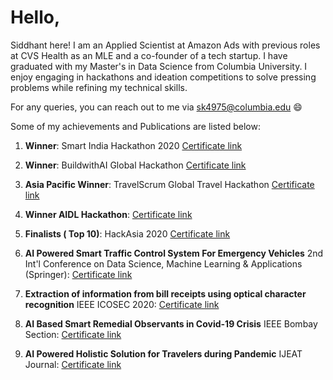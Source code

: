 # Hello,

Siddhant here! I am an Applied Scientist at Amazon Ads with previous roles at CVS Health as an MLE and a co-founder of a tech startup. I have graduated with my Master's in Data Science from Columbia University. I enjoy engaging in hackathons and ideation competitions to solve pressing problems while refining my technical skills. 

For any queries, you can reach out to me via sk4975@columbia.edu :smile:	

Some of my achievements and Publications are listed below:

1. **Winner**: Smart India Hackathon 2020
[Certificate link](https://drive.google.com/file/d/1-GPSLGK3MSN7NOYltSU8fosWYokfA3ak/view?usp=sharing)

2. **Winner**: BuildwithAI Global Hackathon
[Certificate link](https://drive.google.com/file/d/1SR3slrAdoxcwRlkdE3hS0J6d1cpV_g9N/view?usp=sharing)

3. **Asia Pacific Winner**: TravelScrum Global Travel Hackathon
[Certificate link](https://drive.google.com/file/d/1K8gSSxNgFDfYmI36cpby9RssWlOf43Vk/view?usp=sharing)

4. **Winner AIDL Hackathon**:
[Certificate link](https://drive.google.com/file/d/1tpAf1pnNMcW-68q19qLDT7Xl7d1qDWC6/view?usp=sharing)

5. **Finalists ( Top 10)**: HackAsia 2020
[Certificate link](https://drive.google.com/file/d/1BjluQA4bvwORWtjb7Tln6bIYbQyBEEOc/view?usp=sharing)

6. **AI Powered Smart Traffic Control System For Emergency Vehicles**
2nd Int'l Conference on Data Science, Machine Learning & Applications (Springer): [Certificate link](https://drive.google.com/file/d/1o_bAb43uc_jz8y-mtAtT6erBs8Cfpsw4/view?usp=sharing)

7. **Extraction of information from bill receipts using optical character recognition**
IEEE ICOSEC 2020: [Certificate link](https://drive.google.com/file/d/131kEBPXfWk8i-_ptleI7_2i4k6SI-wrQ/view?usp=sharing)

8. **AI Based Smart Remedial Observants in Covid-19 Crisis**
IEEE Bombay Section: [Certificate link](https://drive.google.com/file/d/1F-BXte0_yiyIx3jTHlrmJQ6NCQ8Ezxty/view?usp=sharing)

9. **AI Powered Holistic Solution for Travelers during Pandemic**
IJEAT Journal: [Certificate link](https://drive.google.com/file/d/1quMI_lsIL-w1OaR8CA40ke1r_g9PCack/view?usp=sharing)



